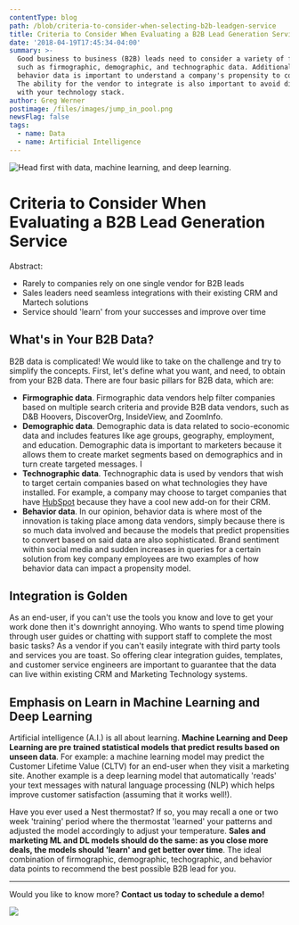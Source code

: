 ```yaml
---
contentType: blog
path: /blob/criteria-to-consider-when-selecting-b2b-leadgen-service
title: Criteria to Consider When Evaluating a B2B Lead Generation Service
date: '2018-04-19T17:45:34-04:00'
summary: >-
  Good business to business (B2B) leads need to consider a variety of factors,
  such as firmographic, demographic, and technographic data. Additionally,
  behavior data is important to understand a company's propensity to convert.
  The ability for the vendor to integrate is also important to avoid disruptions
  with your technology stack.
author: Greg Werner
postimage: /files/images/jump_in_pool.png
newsFlag: false
tags:
  - name: Data
  - name: Artificial Intelligence
---
```

![Head first with data, machine learning, and deep learning.](/files/images/jump_in_pool.png)

# Criteria to Consider When Evaluating a B2B Lead Generation Service

Abstract:

* Rarely to companies rely on one single vendor for B2B leads
* Sales leaders need seamless integrations with their existing CRM and Martech solutions
* Service should 'learn' from your successes and improve over time

## What's in Your B2B Data?

B2B data is complicated! We would like to take on the challenge and try to simplify the concepts. First, let's define what you want, and need, to obtain from your B2B data. There are four basic pillars for B2B data, which are:

* **Firmographic data**. Firmographic data vendors help filter companies based on multiple search criteria and provide B2B data vendors, such as D&B Hoovers, DiscoverOrg, InsideView, and ZoomInfo.
* **Demographic data**. Demographic data is data related to socio-economic data and includes features like age groups, geography, employment, and education. Demographic data is important to marketers because it allows them to create market segments based on demographics and in turn create targeted messages.  I
* **Technographic data**. Technographic data is used by vendors that wish to target certain companies based on what technologies they have installed. For example, a company may choose to target companies that have [HubSpot](https://hubspot.com) because they have a cool new add-on for their CRM.
* **Behavior data**. In our opinion, behavior data is where most of the innovation is taking place among data vendors, simply because there is so much data involved and because the models that predict propensities to convert based on said data are also sophisticated. Brand sentiment within social media and sudden increases in queries for a certain solution from key company employees are two examples of how behavior data can impact a propensity model.

## Integration is Golden

As an end-user, if you can't use the tools you know and love to get your work done then it's downright annoying. Who wants to spend time plowing through user guides or chatting with support staff to complete the most basic tasks? As a vendor if you can't easily integrate with third party tools and services you are toast. So offering clear integration guides, templates, and customer service engineers are important to guarantee that the data can live within existing CRM and Marketing Technology systems.

## Emphasis on Learn in Machine Learning and Deep Learning

Artificial intelligence (A.I.) is all about learning. **Machine Learning and Deep Learning are pre trained statistical models that predict results based on unseen data**. For example: a machine learning model may predict the Customer Lifetime Value (CLTV) for an end-user when they visit a marketing site. Another example is a deep learning model that automatically 'reads' your text messages with natural language processing (NLP) which helps improve customer satisfaction (assuming that it works well!). 

Have you ever used a Nest thermostat? If so, you may recall a one or two week 'training' period where the thermostat 'learned' your patterns and adjusted the model accordingly to adjust your temperature. **Sales and marketing ML and DL models should do the same: as you close more deals, the models should 'learn' and get better over time**. The ideal combination of firmographic, demographic, techographic, and behavior data points to recommend the best possible B2B lead for you.

- - -

Would you like to know more? **Contact us today to schedule a demo!**

[![](/files/images/button_schedule-a-demo.png)](https://www.datacup.net/onboard?utm_source=blog&utm_medium=cta&utm_campaign=demo)
